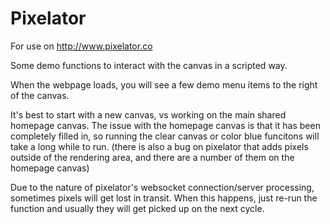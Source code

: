 Pixelator
====================

For use on http://www.pixelator.co

Some demo functions to interact with the canvas in a scripted way.

When the webpage loads, you will see a few demo menu items to the right of the canvas.

It's best to start with a new canvas, vs working on the main shared homepage canvas.  The issue with the homepage canvas is that it has been completely filled in,
so running the clear canvas or color blue funcitons will take a long while to run.  (there is also a bug on pixelator that adds pixels outside of the rendering area,
and there are a number of them on the homepage canvas)

Due to the nature of pixelator's websocket connection/server processing, sometimes pixels will get lost in transit.  When this happens, just re-run the function and usually
they will get picked up on the next cycle.
